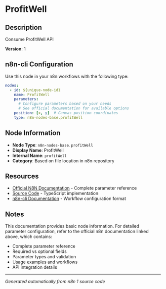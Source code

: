 # ProfitWell

## Description

Consume ProfitWell API

**Version**: 1

## n8n-cli Configuration

Use this node in your n8n workflows with the following type:

```yaml
nodes:
  - id: ${unique-node-id}
    name: ProfitWell
    parameters:
      # Configure parameters based on your needs
      # See official documentation for available options
    position: [x, y]  # Canvas position coordinates
    type: n8n-nodes-base.profitWell
```

## Node Information

- **Node Type**: `n8n-nodes-base.profitWell`
- **Display Name**: ProfitWell
- **Internal Name**: `profitWell`
- **Category**: Based on file location in n8n repository

## Resources

- [Official N8N Documentation](https://docs.n8n.io/integrations/builtin/app-nodes/n8n-nodes-base.profitwell/) - Complete parameter reference
- [Source Code](https://github.com/n8n-io/n8n/blob/master/packages/nodes-base/nodes/ProfitWell/ProfitWell.node.ts) - TypeScript implementation
- [n8n-cli Documentation](https://github.com/edenreich/n8n-cli) - Workflow configuration format

## Notes

This documentation provides basic node information. For detailed parameter configuration, 
refer to the official n8n documentation linked above, which contains:

- Complete parameter reference
- Required vs optional fields
- Parameter types and validation
- Usage examples and workflows
- API integration details

---
*Generated automatically from n8n 1 source code*
